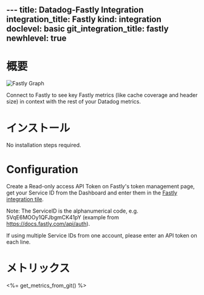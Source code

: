 --- title: Datadog-Fastly Integration integration_title: Fastly kind: integration doclevel: basic git_integration_title: fastly
newhlevel: true
---
# 概要

![Fastly Graph](/static/images/fastlygraph.png)

Connect to Fastly to see key Fastly metrics (like cache coverage and header size) in context with the rest of your Datadog metrics.

# インストール

No installation steps required.

# Configuration

Create a Read-only access API Token on Fastly's token management page, get your Service ID from the Dashboard and enter them in the [Fastly integration tile](https://app.datadoghq.com/account/settings#integrations/fastly).

Note: The ServiceID is the alphanumerical code, e.g. 5VqE6MOOy1QFJbgmCK41pY (example from https://docs.fastly.com/api/auth).

If using multiple Service IDs from one account, please enter an API token on each line.

# メトリックス

<%= get_metrics_from_git() %>
